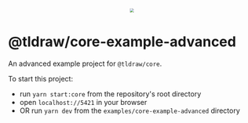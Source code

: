 <div style="text-align: center; transform: scale(.5);">
  <img src="https://github.com/tldraw/tldraw/raw/main/assets/card-repo.png"/>
</div>

# @tldraw/core-example-advanced

An advanced example project for `@tldraw/core`.

To start this project:

- run `yarn start:core` from the repository's root directory
- open `localhost://5421` in your browser
- OR run `yarn dev` from the `examples/core-example-advanced` directory
